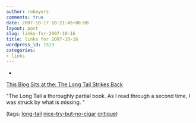 ```yaml
---
author: robmyers
comments: true
date: 2007-10-17 10:21:45+00:00
layout: post
slug: links-for-2007-10-16
title: links for 2007-10-16
wordpress_id: 1513
categories:
- links
---
```


  

  *   


[This Blog Sits at the: The Long Tail Strikes Back](http://www.cultureby.com/trilogy/2007/10/the-long-tail-s.html)

  


"The Long Tail a thoroughly partial book.  As I read through a second time, I was struck by what is missing. "

  


(tags: [long-tail](http://del.icio.us/robmyers/long-tail) [nice-try-but-no-cigar](http://del.icio.us/robmyers/nice-try-but-no-cigar) [critique](http://del.icio.us/robmyers/critique))

  

  
  


